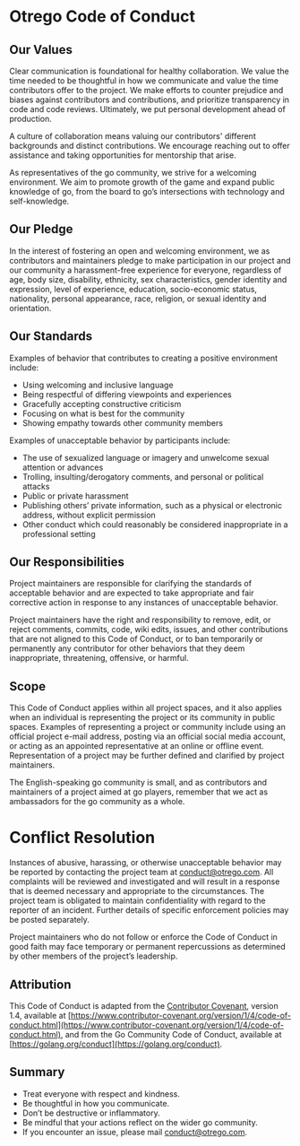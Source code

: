 # Otrego Code of Conduct

## Our Values

Clear communication is foundational for healthy collaboration. We value the time needed to be thoughtful in how we communicate and value the time contributors offer to the project. We make efforts to counter prejudice and biases against contributors and contributions, and prioritize transparency in code and code reviews. Ultimately, we put personal development ahead of production.

A culture of collaboration means valuing our contributors' different backgrounds and distinct contributions. We encourage reaching out to offer assistance and taking opportunities for mentorship that arise.

As representatives of the go community, we strive for a welcoming environment. We aim to promote growth of the game and expand public knowledge of go, from the board to go’s intersections with technology and self-knowledge.

## Our Pledge

In the interest of fostering an open and welcoming environment, we as contributors and maintainers pledge to make participation in our project and our community a harassment-free experience for everyone, regardless of age, body size, disability, ethnicity, sex characteristics, gender identity and expression, level of experience, education, socio-economic status, nationality, personal appearance, race, religion, or sexual identity and orientation.

## Our Standards

Examples of behavior that contributes to creating a positive environment include:

-   Using welcoming and inclusive language
-   Being respectful of differing viewpoints and experiences
-   Gracefully accepting constructive criticism
-   Focusing on what is best for the community
-   Showing empathy towards other community members

Examples of unacceptable behavior by participants include:

-   The use of sexualized language or imagery and unwelcome sexual attention or advances
-   Trolling, insulting/derogatory comments, and personal or political attacks
-   Public or private harassment
-   Publishing others’ private information, such as a physical or electronic address, without explicit permission
-   Other conduct which could reasonably be considered inappropriate in a professional setting

## Our Responsibilities

Project maintainers are responsible for clarifying the standards of acceptable behavior and are expected to take appropriate and fair corrective action in response to any instances of unacceptable behavior.

Project maintainers have the right and responsibility to remove, edit, or reject comments, commits, code, wiki edits, issues, and other contributions that are not aligned to this Code of Conduct, or to ban temporarily or permanently any contributor for other behaviors that they deem inappropriate, threatening, offensive, or harmful.

## Scope

This Code of Conduct applies within all project spaces, and it also applies when an individual is representing the project or its community in public spaces. Examples of representing a project or community include using an official project e-mail address, posting via an official social media account, or acting as an appointed representative at an online or offline event. Representation of a project may be further defined and clarified by project maintainers.

The English-speaking go community is small, and as contributors and maintainers of a project aimed at go players, remember that we act as ambassadors for the go community as a whole.

# Conflict Resolution

Instances of abusive, harassing, or otherwise unacceptable behavior may be reported by contacting the project team at conduct@otrego.com. All complaints will be reviewed and investigated and will result in a response that is deemed necessary and appropriate to the circumstances. The project team is obligated to maintain confidentiality with regard to the reporter of an incident. Further details of specific enforcement policies may be posted separately.

Project maintainers who do not follow or enforce the Code of Conduct in good faith may face temporary or permanent repercussions as determined by other members of the project’s leadership.

## Attribution

This Code of Conduct is adapted from the [Contributor Covenant](https://www.contributor-covenant.org/), version 1.4, available at [https://www.contributor-covenant.org/version/1/4/code-of-conduct.html](https://www.contributor-covenant.org/version/1/4/code-of-conduct.html), and from the Go Community Code of Conduct, available at [https://golang.org/conduct](https://golang.org/conduct).

## Summary

-   Treat everyone with respect and kindness.
-   Be thoughtful in how you communicate.
-   Don’t be destructive or inflammatory.
-   Be mindful that your actions reflect on the wider go community.
-   If you encounter an issue, please mail conduct@otrego.com.

